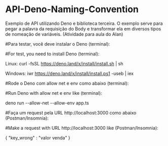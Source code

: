 # API-Deno-Naming-Convention
Exemplo de API utilizando Deno e biblioteca terceira. O exemplo serve para pegar a palavra da requisição do Body e transformar ela em diversos tipos de nomeação de variáveis. (Atividade para aula do Alan)


#Para testar, você deve instalar o Deno (terminal):

#For test, you need to install Deno (terminal): 

Linux: curl -fsSL https://deno.land/x/install/install.sh | sh

Windows: iwr https://deno.land/x/install/install.ps1 -useb | iex

#Rode o Deno com allow net e env como abaixo (terminal):

#Run Deno with allow net e env like (terminal):

deno run --allow-net --allow-env app.ts

#Faça um request pela URL http://localhost:3000 como abaixo (Postman/Insomnia):

#Make a  request with URL http://localhost:3000 like (Postman/Insomnia):

{ "key_wrong" : "valor venda" }




